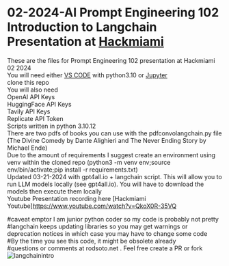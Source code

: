 # 02-2024-AI Prompt Engineering 102 Introduction to Langchain Presentation at [Hackmiami](https://hackmiami.org)

These are the files for Prompt Engineering 102 presentation at Hackmiami 02 2024 </br>
You will need either [VS CODE](https://code.visualstudio.com/) with python3.10 or [Jupyter](https://jupyter.org/install) </br>
clone this repo </br>
You will also need </br>
OpenAI API Keys </br>
HuggingFace API Keys </br>
Tavily API Keys</br>
Replicate API Token</br>
Scripts written in python 3.10.12</br>
There are two pdfs of books you can use with the pdfconvolangchain.py file (The Divine Comedy by Dante Alighieri and The Never Ending Story by Michael Ende)</br>
Due to the amount of requirements I suggest create an environment using venv within the cloned repo (python3 -m venv env;source env/bin/activate;pip install -r requirements.txt)</br>
Updated 03-21-2024 with gpt4all.io + langchain script. This will allow you to run LLM models locally (see gpt4all.io). You will have to download the models then execute them locally</br>
Youtube Presentation recording here [Hackmiami Youtube]https://www.youtube.com/watch?v=QkoX0R-35VQ

#caveat emptor I am junior python coder so my code is probably not pretty </br>
#langchain keeps updating libraries so you may get warnings or deprecation notices in which case you may have to change some code </br>
#By the time you see this code, it might be obsolete already </br>
#questions or comments at rodsoto.net . Feel free create a PR or fork
![langchainintro](https://github.com/rsfl/022024AI/assets/4623055/de5b1b42-27d0-4978-9477-c9c478a6e032)
